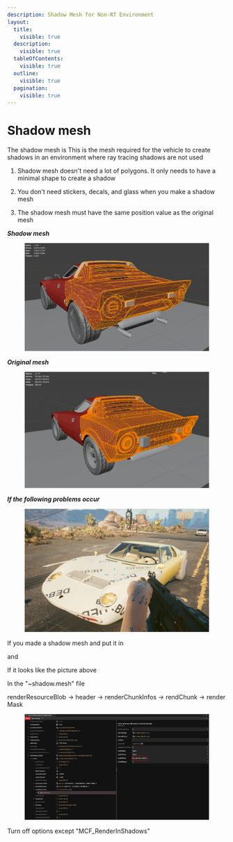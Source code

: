 ```yaml
---
description: Shadow Mesh for Non-RT Environment
layout:
  title:
    visible: true
  description:
    visible: true
  tableOfContents:
    visible: true
  outline:
    visible: true
  pagination:
    visible: true
---
```


# Shadow mesh

The shadow mesh is This is the mesh required for the vehicle to create shadows in an environment where ray tracing shadows are not used



1. Shadow mesh doesn't need a lot of polygons. It only needs to have a minimal shape to create a shadow



2. You don't need stickers, decals, and glass when you make a shadow mesh



3. The shadow mesh must have the same position value as the original mesh



_**Shadow mesh**_

<figure><img src="../../../../.gitbook/assets/image (5) (2).png" alt=""><figcaption></figcaption></figure>

_**Original mesh**_

<figure><img src="../../../../.gitbook/assets/image (6) (2).png" alt=""><figcaption></figcaption></figure>



_**If the following problems occur**_

<figure><img src="../../../../.gitbook/assets/image (7) (2).png" alt=""><figcaption></figcaption></figure>

If you made a shadow mesh and put it in

and

If it looks like the picture above

In the "\~shadow.mesh" file

renderResourceBlob -> header -> renderChunkInfos -> rendChunk -> render Mask

<figure><img src="../../../../.gitbook/assets/image (8).png" alt=""><figcaption></figcaption></figure>

Turn off options except "MCF\_RenderInShadows"
